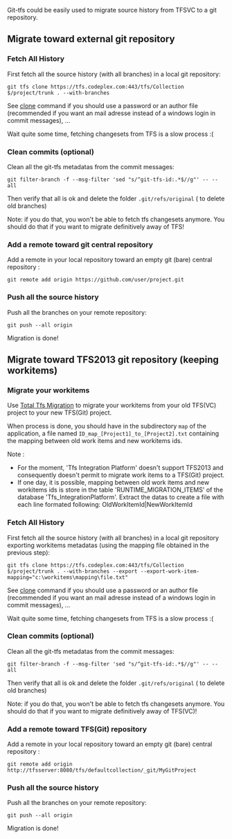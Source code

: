 Git-tfs could be easily used to migrate source history from TFSVC to a git repository.

## Migrate toward external git repository

### Fetch All History

First fetch all the source history (with all branches) in a local git repository:

    git tfs clone https://tfs.codeplex.com:443/tfs/Collection $/project/trunk . --with-branches

See [clone](../commands/clone.md) command if you should use a password or an author file
 (recommended if you want an mail adresse instead of a windows login in commit messages), ...

Wait quite some time, fetching changesets from TFS is a slow process :(
 
### Clean commits (optional)

Clean all the git-tfs metadatas from the commit messages:

    git filter-branch -f --msg-filter 'sed "s/^git-tfs-id:.*$//g"' -- --all
	
Then verify that all is ok and delete the folder `.git/refs/original` ( to delete old branches)

Note: if you do that, you won't be able to fetch tfs changesets anymore.
You should do that if you want to migrate definitively away of TFS!

### Add a remote toward git central repository

Add a remote in your local repository toward an empty git (bare) central repository :

    git remote add origin https://github.com/user/project.git

### Push all the source history

Push all the branches on your remote repository:

    git push --all origin

Migration is done!

## Migrate toward TFS2013 git repository (keeping workitems)

### Migrate your workitems
Use [Total Tfs Migration](https://totaltfsmigration.codeplex.com/) to migrate your workitems from your old TFS(VC) project to your new TFS(Git) project.

When process is done, you should have in the subdirectory `map` of the application,
 a file named `ID_map_[Project1]_to_[Project2].txt` containing the mapping between 
 old work items and new workitems ids.

Note :
- For the moment, 'Tfs Integration Platform' doesn't support TFS2013 and consequently doesn't permit to migrate work items to a TFS(Git) project.
- If one day, it is possible, mapping between old work items and new workitems ids is store in the table 'RUNTIME_MIGRATION_ITEMS' of the database 'Tfs_IntegrationPlatform'.
Extract the datas to create a file with each line formated following: OldWorkItemId|NewWorkItemId

### Fetch All History

First fetch all the source history (with all branches) in a local git repository exporting workitems metadatas (using the mapping file obtained in the previous step):

    git tfs clone https://tfs.codeplex.com:443/tfs/Collection $/project/trunk . --with-branches --export --export-work-item-mapping="c:\workitems\mapping\file.txt"

See [clone](../commands/clone.md) command if you should use a password or an author file
 (recommended if you want an mail adresse instead of a windows login in commit messages), ...

Wait quite some time, fetching changesets from TFS is a slow process :(
 
### Clean commits (optional)

Clean all the git-tfs metadatas from the commit messages:

    git filter-branch -f --msg-filter 'sed "s/^git-tfs-id:.*$//g"' -- --all
	
Then verify that all is ok and delete the folder `.git/refs/original` ( to delete old branches)

Note: if you do that, you won't be able to fetch tfs changesets anymore.
You should do that if you want to migrate definitively away of TFS(VC)!

### Add a remote toward TFS(Git) repository

Add a remote in your local repository toward an empty git (bare) central repository :

    git remote add origin http://tfsserver:8080/tfs/defaultcollection/_git/MyGitProject

### Push all the source history

Push all the branches on your remote repository:

    git push --all origin

Migration is done!

